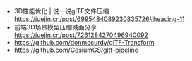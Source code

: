 * 3D性能优化 | 说一说glTF文件压缩 https://juejin.cn/post/6995484089230835726#heading-11
* 前端3D场景模型压缩减面分享 https://juejin.cn/post/7261284270496940092
* https://github.com/donmccurdy/glTF-Transform
* https://github.com/CesiumGS/gltf-pipeline